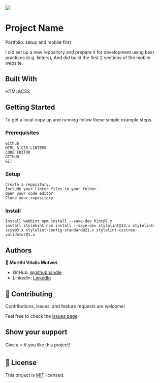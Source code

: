![](https://img.shields.io/badge/Microverse-blueviolet)

# Project Name
Portfolio: setup and mobile first

 I did set up a new repository and prepare it for development using best practices (e.g. linters), And did
build the first 2 sections of the mobile website.


## Built With

HTML&CSS


## Getting Started

To get a local copy up and running follow these simple example steps.

### Prerequisites
    Github
    HTML & CSS LINTERS
    CODE EDITOR
    GITHUB
    GIT

### Setup
    Create a repository.
    Include your linter files in your folder.
    Open your code editor
    Clone your repository
### Install
    Install webhint npm install --save-dev hint@7.x
    install stylehint npm install --save-dev stylelint@13.x stylelint-scss@3.x stylelint-config-standard@21.x stylelint-csstree-validator@1.x

## Authors

👤 **Murithi Vitalis Mutwiri**

- GitHub: [@githubhandle](https://github.com/svitalis123)
- LinkedIn: [LinkedIn](https://www.linkedin.com/in/vitalismutwiri/)


## 🤝 Contributing

Contributions, issues, and feature requests are welcome!

Feel free to check the [issues page](../../issues/).

## Show your support

Give a ⭐️ if you like this project!

## 📝 License

This project is [MIT](./LICENSE) licensed.

